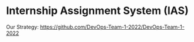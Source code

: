 # Internship Assignment System (IAS)

Our Strategy: https://github.com/DevOps-Team-1-2022/DevOps-Team-1-2022

